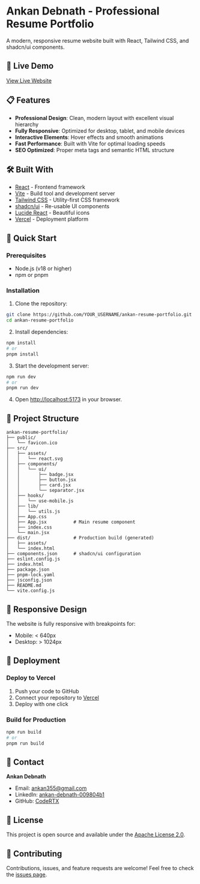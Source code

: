 # Ankan Debnath - Professional Resume Portfolio

A modern, responsive resume website built with React, Tailwind CSS, and shadcn/ui components.

## 🌟 Live Demo

[View Live Website](https://ankan-dev-pfolio-v2.vercel.app/)

## 📋 Features

- **Professional Design**: Clean, modern layout with excellent visual hierarchy
- **Fully Responsive**: Optimized for desktop, tablet, and mobile devices
- **Interactive Elements**: Hover effects and smooth animations
- **Fast Performance**: Built with Vite for optimal loading speeds
- **SEO Optimized**: Proper meta tags and semantic HTML structure

## 🛠️ Built With

- [React](https://reactjs.org/) - Frontend framework
- [Vite](https://vitejs.dev/) - Build tool and development server
- [Tailwind CSS](https://tailwindcss.com/) - Utility-first CSS framework
- [shadcn/ui](https://ui.shadcn.com/) - Re-usable UI components
- [Lucide React](https://lucide.dev/) - Beautiful icons
- [Vercel](https://vercel.com/) - Deployment platform

## 🚀 Quick Start

### Prerequisites

- Node.js (v18 or higher)
- npm or pnpm

### Installation

1. Clone the repository:
```bash
git clone https://github.com/YOUR_USERNAME/ankan-resume-portfolio.git
cd ankan-resume-portfolio
```

2. Install dependencies:
```bash
npm install
# or
pnpm install
```

3. Start the development server:
```bash
npm run dev
# or
pnpm run dev
```

4. Open [http://localhost:5173](http://localhost:5173) in your browser.

## 📁 Project Structure

```
ankan-resume-portfolio/
├── public/
│   └── favicon.ico
├── src/
│   ├── assets/
│   │   └── react.svg
│   ├── components/
│   │   └── ui/
│   │       ├── badge.jsx
│   │       ├── button.jsx
│   │       ├── card.jsx
│   │       └── separator.jsx
│   ├── hooks/
│   │   └── use-mobile.js
│   ├── lib/
│   │   └── utils.js
│   ├── App.css
│   ├── App.jsx          # Main resume component
│   ├── index.css
│   └── main.jsx
├── dist/                # Production build (generated)
│   ├── assets/
│   └── index.html
├── components.json      # shadcn/ui configuration
├── eslint.config.js
├── index.html
├── package.json
├── pnpm-lock.yaml
├── jsconfig.json
├── README.md
└── vite.config.js
```

## 📱 Responsive Design

The website is fully responsive with breakpoints for:
- Mobile: < 640px
- Desktop: > 1024px

## 🚀 Deployment

### Deploy to Vercel

1. Push your code to GitHub
2. Connect your repository to [Vercel](https://vercel.com)
3. Deploy with one click

### Build for Production

```bash
npm run build
# or
pnpm run build
```

## 👤 Contact

**Ankan Debnath**
- Email: ankan355@gmail.com
- LinkedIn: [ankan-debnath-009804b1](https://www.linkedin.com/in/ankan-debnath-009804b1)
- GitHub: [CodeRTX](https://github.com/CodeRTX)

## 📄 License

This project is open source and available under the [Apache License 2.0](LICENSE).

## 🤝 Contributing

Contributions, issues, and feature requests are welcome! Feel free to check the [issues page](../../issues).
